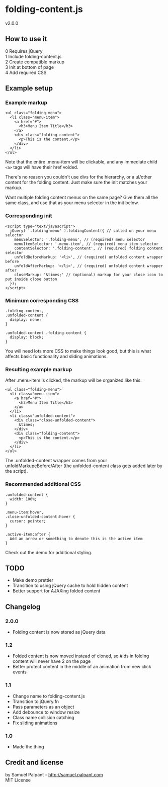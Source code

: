 # folding-content.js
v2.0.0

## How to use it
0 Requires jQuery  
1 Include folding-content.js  
2 Create compatible markup  
3 Init at bottom of page  
4 Add required CSS  

## Example setup
### Example markup
    <ul class="folding-menu">
      <li class="menu-item">
        <a href="#">
          <h3>Menu Item Title</h3>
        </a>
        <div class="folding-content">
          <p>This is the content.</p>
        </div>
      </li>
    </ul>

Note that the entire .menu-item will be clickable, and any immediate child `<a>` tags will have their href voided.

There's no reason you couldn't use divs for the hierarchy, or a ul/other content for the folding content. Just make sure the init matches your markup.

Want multiple folding content menus on the same page? Give them all the same class, and use that as your menu selector in the init below.

### Corresponding init
    <script type="text/javascript">
      jQuery( '.folding-menu' ).foldingContent({ // called on your menu selector
        menuSelector: '.folding-menu', // (required) menu selector
        menuItemSelector: '.menu-item', // (required) menu item selector
        contentSelector: '.folding-content', // (required) folding content selector
        unfoldBeforeMarkup: '<li>', // (required) unfolded content wrapper before
        unfoldAfterMarkup: '</li>', // (required) unfolded content wrapper after
        closeMarkup: '&times;' // (optional) markup for your close icon to put inside close button
      });
    </script>

### Minimum corresponding CSS
    .folding-content,
    .unfolded-content {
      display: none;
    }

    .unfolded-content .folding-content {
      display: block;
    }

You will need lots more CSS to make things look good, but this is what affects basic functionality and sliding animations.

### Resulting example markup

After .menu-item is clicked, the markup will be organized like this:

    <ul class="folding-menu">
      <li class="menu-item">
        <a href="#">
          <h3>Menu Item Title</h3>
        </a>
      </li>
      <li class="unfolded-content">
        <div class="close-unfolded-content">
          &times;
        </div>
        <div class="folding-content">
          <p>This is the content.</p>
        </div>
      </li>        
    </ul>

The .unfolded-content wrapper comes from your unfoldMarkupeBefore/After (the unfolded-content class gets added later by the script).

### Recommended additional CSS
    .unfolded-content {
      width: 100%;
    }

    .menu-item:hover,
    .close-unfolded-content:hover {
      cursor: pointer;
    }

    .active-item:after {
      Add an arrow or something to denote this is the active item
    }

Check out the demo for additional styling.

## TODO
  - Make demo prettier
  - Transition to using jQuery cache to hold hidden content
  - Better support for AJAXing folded content

## Changelog

### 2.0.0
  - Folding content is now stored as jQuery data

### 1.2
  - Folded content is now moved instead of cloned, so #ids in folding content will never have 2 on the page
  - Better protect content in the middle of an animation from new click events

### 1.1
  - Change name to folding-content.js
  - Transition to jQuery.fn
  - Pass parameters as an object
  - Add debounce to window resize
  - Class name collision catching
  - Fix sliding animations

### 1.0
  - Made the thing

## Credit and license
by Samuel Palpant - http://samuel.palpant.com  
MIT License  
